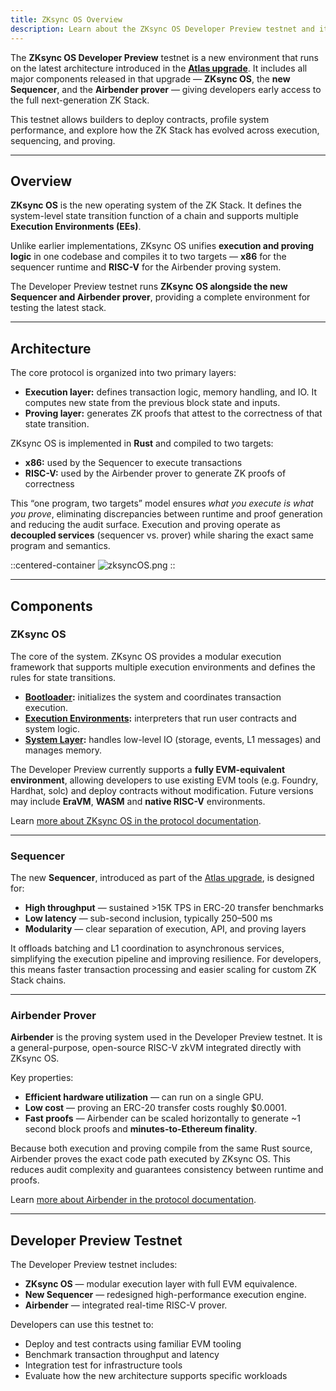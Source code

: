 ```yaml
---
title: ZKsync OS Overview
description: Learn about the ZKsync OS Developer Preview testnet and its architecture.
---
```


The **ZKsync OS Developer Preview** testnet is a new environment that runs on the latest architecture introduced in the [**Atlas upgrade**](https://zksync.mirror.xyz/XrlYJN9SUbOtRn9nyqrfPyaAqot--PlUcnSRK_OF1Bs).
It includes all major components released in that upgrade — **ZKsync OS**, the **new Sequencer**, and the **Airbender prover** — giving developers
early access to the full next-generation ZK Stack.

This testnet allows builders to deploy contracts, profile system performance, and explore how the ZK Stack has
evolved across execution, sequencing, and proving.

---

## Overview

**ZKsync OS** is the new operating system of the ZK Stack.
It defines the system-level state transition function of a chain and supports multiple **Execution Environments (EEs)**.

Unlike earlier implementations, ZKsync OS unifies **execution and proving logic** in one codebase and compiles it to two targets — **x86** for
the sequencer runtime and **RISC-V** for the Airbender proving system.

The Developer Preview testnet runs **ZKsync OS alongside the new Sequencer and Airbender prover**, providing a complete
environment for testing the latest stack.

---

## Architecture

The core protocol is organized into two primary layers:

- **Execution layer:** defines transaction logic, memory handling, and IO. It computes new state from the previous block state and inputs.
- **Proving layer:** generates ZK proofs that attest to the correctness of that state transition.

ZKsync OS is implemented in **Rust** and compiled to two targets:

- **x86:** used by the Sequencer to execute transactions
- **RISC-V:** used by the Airbender prover to generate ZK proofs of correctness

This “one program, two targets” model ensures *what you execute is what you prove*, eliminating discrepancies between
runtime and proof generation and reducing the audit surface.
Execution and proving operate as **decoupled services** (sequencer vs. prover) while sharing the exact same program and semantics.

::centered-container
![zksyncOS.png](/images/zksyncos-airbender/zksyncOS.png)
::

---

## Components

### ZKsync OS

The core of the system.
ZKsync OS provides a modular execution framework that supports multiple execution environments and defines the rules for state transitions.

- **[Bootloader](/zksync-protocol/zksyncos/bootloader):** initializes the system and coordinates transaction execution.
- **[Execution Environments](/zksync-protocol/zksyncos/execution-environment):** interpreters that run user contracts and system logic.
- **[System Layer](/zksync-protocol/zksyncos/system):** handles low-level IO (storage, events, L1 messages) and manages memory.

The Developer Preview currently supports a **fully EVM-equivalent environment**, allowing developers to use
existing EVM tools (e.g. Foundry, Hardhat, solc) and deploy contracts without modification.
Future versions may include **EraVM**, **WASM** and **native RISC-V** environments.

Learn [more about ZKsync OS in the protocol documentation](/zksync-protocol/zksyncos).

---

### Sequencer

The new **Sequencer**, introduced as part of the [Atlas upgrade](https://zksync.mirror.xyz/XrlYJN9SUbOtRn9nyqrfPyaAqot--PlUcnSRK_OF1Bs), is designed for:

- **High throughput** — sustained >15K TPS in ERC-20 transfer benchmarks
- **Low latency** — sub-second inclusion, typically 250–500 ms
- **Modularity** — clear separation of execution, API, and proving layers

It offloads batching and L1 coordination to asynchronous services, simplifying the execution pipeline and improving resilience.
For developers, this means faster transaction processing and easier scaling for custom ZK Stack chains.

---

### Airbender Prover

**Airbender** is the proving system used in the Developer Preview testnet.
It is a general-purpose, open-source RISC-V zkVM integrated directly with ZKsync OS.

Key properties:

- **Efficient hardware utilization** — can run on a single GPU.
- **Low cost** — proving an ERC-20 transfer costs roughly $0.0001.
- **Fast proofs** — Airbender can be scaled horizontally to generate ~1 second block proofs and **minutes-to-Ethereum finality**.

Because both execution and proving compile from the same Rust source, Airbender proves the exact code path executed by ZKsync OS.
This reduces audit complexity and guarantees consistency between runtime and proofs.

Learn [more about Airbender in the protocol documentation](/zk-stack/components/zksync-airbender).

---

## Developer Preview Testnet

The Developer Preview testnet includes:

- **ZKsync OS** — modular execution layer with full EVM equivalence.
- **New Sequencer** — redesigned high-performance execution engine.
- **Airbender** — integrated real-time RISC-V prover.

Developers can use this testnet to:

- Deploy and test contracts using familiar EVM tooling
- Benchmark transaction throughput and latency
- Integration test for infrastructure tools
- Evaluate how the new architecture supports specific workloads
